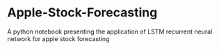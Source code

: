 # Apple-Stock-Forecasting
A python notebook presenting the application of LSTM recurrent neural network for apple stock forecasting 
